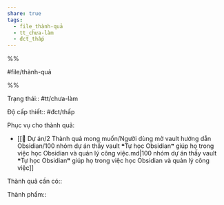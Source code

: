 ```yaml
---  
share: true  
tags:  
  - file_thành-quả  
  - tt_chưa-làm  
  - đct_thấp  
---  
```

  
%%  
#file/thành-quả  
%%  
Trạng thái:: #tt/chưa-làm  
Độ cấp thiết:: #đct/thấp  
  
Phục vụ cho thành quả:  
- [[📐 Dự án/2 Thành quả mong muốn/Người dùng mở vault hướng dẫn Obsidian/100 nhóm dự án thấy vault ❝Tự học Obsidian❞ giúp họ trong việc học Obsidian và quản lý công việc.md|100 nhóm dự án thấy vault ❝Tự học Obsidian❞ giúp họ trong việc học Obsidian và quản lý công việc]]  
  
Thành quả cần có::   
  
Thành phẩm::  
